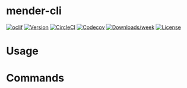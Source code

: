 mender-cli
==========



[![oclif](https://img.shields.io/badge/cli-oclif-brightgreen.svg)](https://oclif.io)
[![Version](https://img.shields.io/npm/v/mender-cli.svg)](https://npmjs.org/package/mender-cli)
[![CircleCI](https://circleci.com/gh/yongjhih/mender-cli/tree/master.svg?style=shield)](https://circleci.com/gh/yongjhih/mender-cli/tree/master)
[![Codecov](https://codecov.io/gh/yongjhih/mender-cli/branch/master/graph/badge.svg)](https://codecov.io/gh/yongjhih/mender-cli)
[![Downloads/week](https://img.shields.io/npm/dw/mender-cli.svg)](https://npmjs.org/package/mender-cli)
[![License](https://img.shields.io/npm/l/mender-cli.svg)](https://github.com/yongjhih/mender-cli/blob/master/package.json)

<!-- toc -->
# Usage
<!-- usage -->
# Commands
<!-- commands -->
